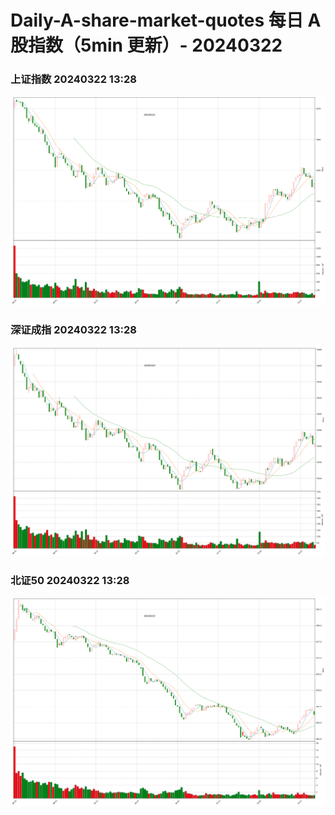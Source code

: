 
# Daily-A-share-market-quotes 每日 A 股指数（5min 更新）- 20240322

### 上证指数 20240322 13:28
![](./fig/2024/3/20240322-sh000001.png)

### 深证成指 20240322 13:28
![](./fig/2024/3/20240322-sz399001.png)

### 北证50 20240322 13:28
![](./fig/2024/3/20240322-bj899050.png)
